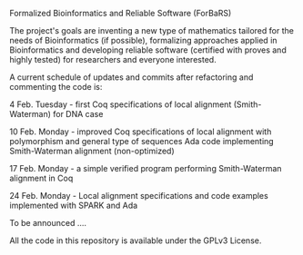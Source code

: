 Formalized Bioinformatics and Reliable Software (ForBaRS)

The project's goals are inventing a new type of mathematics tailored for the needs of Bioinformatics
(if possible), formalizing approaches applied in Bioinformatics and developing reliable software
(certified with proves and highly tested) for researchers and everyone interested.


A current schedule of updates and commits after refactoring and commenting the code
is:

4 Feb. Tuesday - first Coq specifications of local alignment (Smith-Waterman) for DNA case

10 Feb. Monday - improved Coq specifications of local alignment with polymorphism and general type of sequences
                 Ada code implementing Smith-Waterman alignment (non-optimized)

17 Feb. Monday - a simple verified program performing Smith-Waterman alignment in Coq

24 Feb. Monday - Local alignment specifications and code examples implemented with SPARK
and Ada

To be announced ....


All the code in this repository is available under the GPLv3 License.
